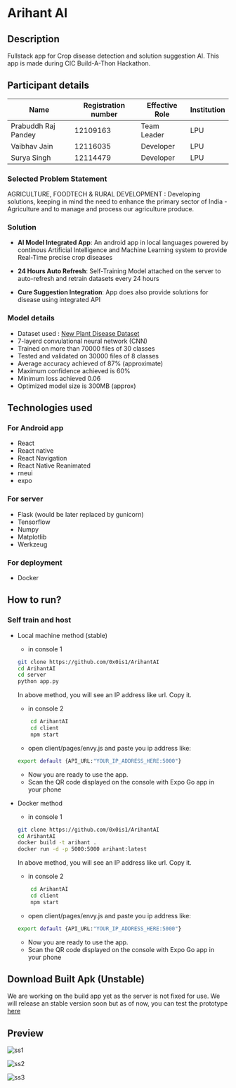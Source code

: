 # Arihant AI

## Description

Fullstack app for Crop disease detection and solution suggestion AI. This app is made during CIC Build-A-Thon Hackathon.

## Participant details
| Name                | Registration number | Effective Role | Institution |
|---------------------|---------------------|----------------|-------------|
| Prabuddh Raj Pandey | 12109163            | Team Leader    | LPU         |
| Vaibhav Jain        | 12116035            | Developer      | LPU         |
| Surya Singh         | 12114479            | Developer      | LPU         |

### Selected Problem Statement

AGRICULTURE, FOODTECH & RURAL DEVELOPMENT :
Developing solutions, keeping in mind the need to enhance the primary sector of India - Agriculture and to manage and process our agriculture produce.

### Solution

* __AI Model Integrated App__: An android app in local languages powered by continous Artificial Intelligence and Machine Learning system to provide Real-Time precise crop diseases

* __24 Hours Auto Refresh__: Self-Training Model attached on the server to auto-refresh and retrain datasets every 24 hours

* __Cure Suggestion Integration__: App does also provide solutions for disease using integrated API

### Model details

* Dataset used : [New Plant Disease Dataset](https://www.kaggle.com/datasets/vipoooool/new-plant-diseases-dataset)
* 7-layerd convulational neural network (CNN)
* Trained on more than 70000 files of 30 classes
* Tested and validated on 30000 files of 8 classes
* Average accuracy achieved of 87% (approximate)
* Maximum confidence achieved is 60%
* Minimum loss achieved 0.06
* Optimized model size is 300MB (approx)

## Technologies used

### For Android app

* React
* React native
* React Navigation
* React Native Reanimated
* rneui
* expo

### For server

* Flask (would be later replaced by gunicorn)
* Tensorflow
* Numpy
* Matplotlib
* Werkzeug

### For deployment
* Docker

## How to run?

### Self train and host

* Local machine method (stable)
    * in console 1
    ```sh
    git clone https://github.com/0x0is1/ArihantAI
    cd ArihantAI
    cd server
    python app.py
    ```
    In above method, you will see an IP address like url. Copy it.

    * in console 2
    ```sh
        cd ArihantAI
        cd client
        npm start
    ```

    * open client/pages/envy.js and paste you ip address like:

    ```sh
    export default {API_URL:"YOUR_IP_ADDRESS_HERE:5000"}
    ```

    * Now you are ready to use the app.
    * Scan the QR code displayed on the console with Expo Go app in your phone

* Docker method
    * in console 1
    ```sh
    git clone https://github.com/0x0is1/ArihantAI
    cd ArihantAI
    docker build -t arihant .
    docker run -d -p 5000:5000 arihant:latest
    ```

    In above method, you will see an IP address like url. Copy it.

    * in console 2
    ```sh
        cd ArihantAI
        cd client
        npm start
    ```

    * open client/pages/envy.js and paste you ip address like:

    ```sh
    export default {API_URL:"YOUR_IP_ADDRESS_HERE:5000"}
    ```

    * Now you are ready to use the app.
    * Scan the QR code displayed on the console with Expo Go app in your phone

## Download Built Apk (Unstable)

We are working on the build app yet as the server is not fixed for use. We will release an stable version soon but as of now, you can test the prototype [here](https://expo.dev/artifacts/eas/vdv8Yrf3yUJqQLNEr3gbwR.apk)

## Preview

![ss1](./screenshots/ss1.jpg)

![ss2](./screenshots/ss2.jpg)

![ss3](./screenshots/ss3.jpg)

